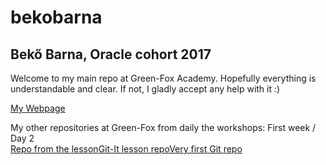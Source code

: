 # bekobarna
## Bekő Barna,  Oracle cohort 2017

Welcome to my main repo at Green-Fox Academy. 
Hopefully everything is understandable and clear. If not, I  gladly accept any help with it :)

[My Webpage](https://bekobarna.github.io/)  


My other repositories at Green-Fox from daily the workshops:
First week / Day 2  
[Repo from the lesson](https://github.com/bekobarna/git-lesson-repository.git)[Git-It lesson repo](https://github.com/bekobarna/patchwork.git)[Very first Git repo](https://github.com/bekobarna/hello-world.git)  

